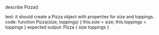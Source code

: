 describe Pizza()

test: it should create a Pizza object with properties for size and toppings.
code: function Pizza(size, toppings) {
  this.size = size;
  this.toppings = toppings
}
expected output: Pizza {
  size
  toppings
}